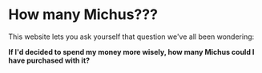 # How many Michus???

This website lets you ask yourself that question we've all been wondering:

**If I'd decided to spend my money more wisely, how many Michus could I have purchased with it?**